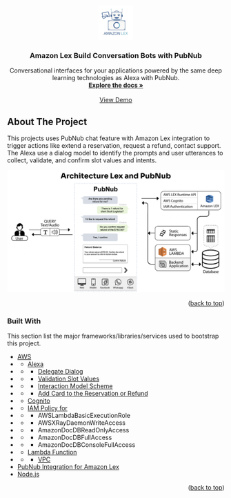 <div id="top"></div>

<!-- PROJECT LOGO -->
<br />
<div align="center">
  <a href="https://www.pubnub.com/integrations/amazon-lex-build-conversation-bots/">
    <img src="images/logo_lex.jpeg" alt="Amazon Lex" width="80" height="80">
  </a>

  <h3 align="center">Amazon Lex Build Conversation Bots with PubNub</h3>

  <p align="center">
    Conversational interfaces for your applications powered by the same deep learning technologies as Alexa with PubNub.
    <br />
    <a href="https://www.pubnub.com/integrations/amazon-lex-build-conversation-bots/"><strong>Explore the docs »</strong></a>
    <br />
    <br />
    <a href="https://www.pubnub.com/tour/introduction/">View Demo</a>
  </p>
</div>


<!-- ABOUT THE PROJECT -->
## About The Project

This projects uses PubNub chat feature with Amazon Lex integration to trigger actions like extend a reservation, request a refund, contact support. The Alexa use a dialog model to identify the prompts and user utterances to collect, validate, and confirm slot values and intents.

<a href="https://www.pubnub.com/integrations/amazon-lex-build-conversation-bots/">
    <img src="images/AWS-Lex-and-PubNub-Architecture.png" alt="Architecture by Saulo Stopa" >
</a>

<p align="right">(<a href="#top">back to top</a>)</p>



### Built With

This section list the major frameworks/libraries/services used to bootstrap this project.

* [AWS]()
* * [Alexa](https://developer.amazon.com/en-US/docs/alexa/smapi/send-a-message-request-to-a-skill.html)
* * * [Delegate Dialog](https://developer.amazon.com/en-US/docs/alexa/custom-skills/delegate-dialog-to-alexa.html)
* * * [Validation Slot Values](https://developer.amazon.com/en-US/docs/alexa/custom-skills/validate-slot-values.html#configure)
* * * [Interaction Model Scheme](https://developer.amazon.com/en-US/docs/alexa/smapi/interaction-model-schema.html)
* * * [Add Card to the Reservation or Refund](https://developer.amazon.com/en-US/docs/alexa/custom-skills/include-a-card-in-your-skills-response.html)
* * [Cognito](https://docs.aws.amazon.com/cognito/latest/developerguide/what-is-amazon-cognito.html)
* * [IAM Policy for](https://aws.amazon.com/iam/)
* * * AWSLambdaBasicExecutionRole
* * * AWSXRayDaemonWriteAccess
* * * AmazonDocDBReadOnlyAccess
* * * AmazonDocDBFullAccess
* * * AmazonDocDBConsoleFullAccess
* * [Lambda Function](https://docs.aws.amazon.com/lambda/latest/dg/welcome.html)
* * * [VPC](https://docs.aws.amazon.com/lambda/latest/dg/configuration-vpc.html)
* [PubNub Integration for Amazon Lex](https://www.pubnub.com/integrations/amazon-lex-build-conversation-bots/)
* [Node.js](https://nodejs.dev/)

<p align="right">(<a href="#top">back to top</a>)</p>
